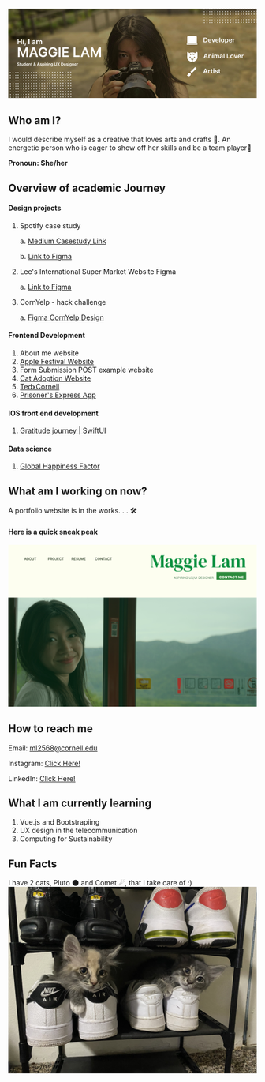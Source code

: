 ![profile banner](banner.jpg)

## Who am I? 
I would describe myself as a creative that loves arts and crafts 🎨. An energetic person who is eager to show off her skills and be a team player💫

**Pronoun: She/her**

## Overview of academic Journey

#### Design projects 
1. Spotify case study

   a. [Medium Casestudy Link](https://medium.com/@ml2568/reinventing-spotify-building-friendships-through-music-10c5e9f2eeb6)
   
   b. [Link to Figma](https://www.figma.com/file/1oofRdHm98AIT94p92vl3k/ml2568---Spotify?type=design&node-id=101%3A3&mode=design&t=wedgRS54QxP9Z4tc-1)
2. Lee's International Super Market Website Figma

   a. [Link to Figma](https://www.figma.com/design/5K8n4Pyv0FOztzni1L69TS/Lee's-International-Foodmart?node-id=7-40&t=VnX76mxcthflSRP6-1)
   
3. CornYelp - hack challenge

   a. [Figma CornYelp Design](https://www.figma.com/file/FM3WnP3IRN6QCdUKiXI0Fy/CornYelp---Hack-Challenge-App?type=design&node-id=0%3A1&mode=design&t=lim5EOd0z4riWJCl-1)



#### Frontend Development 
1. About me website
2. [Apple Festival Website](https://github.com/MaggieLam2003/Apple-Festival-Website)
3. Form Submission POST example website
4. [Cat Adoption Website](https://github.com/MaggieLam2003/Cats-Adoption-Website)
5. [TedxCornell](https://github.com/MaggieLam2003/tedXCornell-Website)
6. [Prisoner's Express App](https://cornell-info4340-2024sp.github.io/vuetiful-ladies-project/)

#### IOS front end development 
1. [Gratitude journey | SwiftUI](https://github.com/MaggieLam2003/SWIFTUI-gratitude-journal-app)

#### Data science
1. [Global Happiness Factor](https://github.com/MaggieLam2003/Global-Happiness-Factors)

## What am I working on now? 
A portfolio website is in the works. . . 🛠️

#### Here is a quick sneak peak 
![Portfolio Home Screen](portfolio-sneakpeak.png)

## How to reach me 
Email: <ml2568@cornell.edu>

Instagram: [Click Here!](https://www.instagram.com/_maggie.lam/?hl=en)

LinkedIn: [Click Here!](https://www.linkedin.com/in/maggie-lam-368150247/)

## What I am currently learning
1. Vue.js and Bootstrapiing
2. UX design in the telecommunication
3. Computing for Sustainability

## Fun Facts
I have 2 cats, Pluto 🌑 and Comet ☄, that I take care of :)
![cats](cats.jpg)
